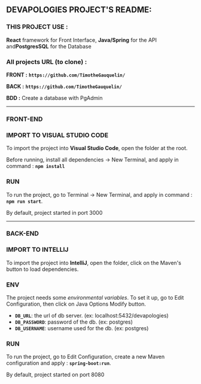## **DEVAPOLOGIES PROJECT'S README:**

### THIS PROJECT USE :

**React** framework for Front Interface, **Java/Spring** for the API and**PostgresSQL** for the Database

### **All projects URL (to clone) :**

**FRONT :** **`https://github.com/TimotheGauquelin/`**

**BACK :** **`https://github.com/TimotheGauquelin/`**

**BDD :** Create a database with PgAdmin

---

### FRONT-END

### IMPORT TO VISUAL STUDIO CODE

To import the project into **Visual Studio Code**, open the folder at the root.

Before running, install all dependencies -> New Terminal, and apply in command : **`npm install`**

### RUN

To run the project, go to Terminal -> New Terminal, and apply in command : **`npm run start`**.

By default, project started in port 3000

---

### BACK-END

### IMPORT TO INTELLIJ

To import the project into **IntelliJ**, open the folder, click on the Maven's button to load dependencies.

### ENV

The project needs some _environmental variables_. To set it up, go to Edit Configuration, then click on Java Options Modify button.

- **`DB_URL`**: the url of db server. (ex: localhost:5432/devapologies)
- **`DB_PASSWORD`**: password of the db. (ex: postgres)
- **`DB_USERNAME`**: username used for the db. (ex: postgres)

### RUN

To run the project, go to Edit Configuration, create a new Maven configuration and apply : **`spring-boot:run`**.

By default, project started on port 8080
